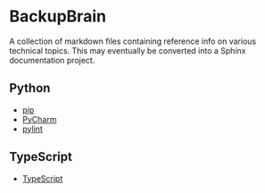 # BackupBrain
A collection of markdown files containing reference info on various technical topics.  This may eventually be converted into a Sphinx documentation project.

## Python
- [pip](pip.md)
- [PyCharm](PyCharm.md)
- [pylint](pylint.md)

## TypeScript
- [TypeScript](TypeScript.md)


